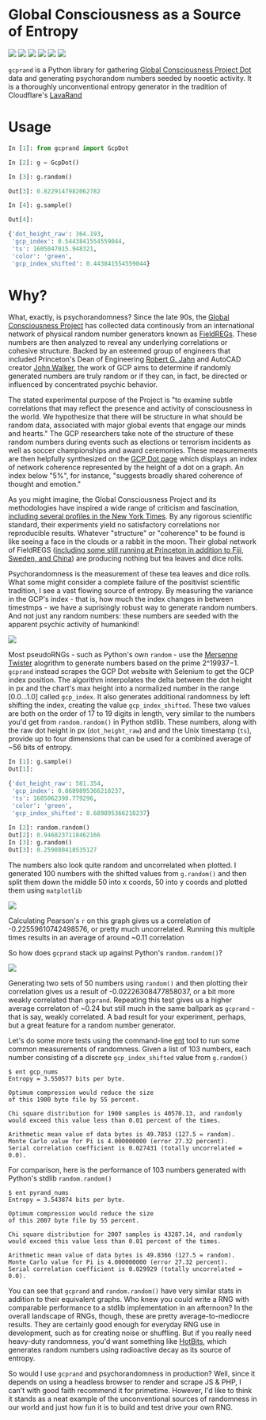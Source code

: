 # Global Consciousness as a Source of Entropy
![](http://global-mind.org/gcpdot/assets/2e69cae0/01.png) ![](http://global-mind.org/gcpdot/assets/2e69cae0/03.png) ![](http://global-mind.org/gcpdot/assets/2e69cae0/05.png) ![](http://global-mind.org/gcpdot/assets/2e69cae0/08.png) ![](http://global-mind.org/gcpdot/assets/2e69cae0/10.png) ![](http://global-mind.org/gcpdot/assets/2e69cae0/11.png)

`gcprand` is a Python library for gathering [Global Consciousness Project Dot](https://gcpdot.com/) data and generating psychorandom numbers seeded by nooetic activity. It is a thoroughly unconventional entropy generator in the tradition of Cloudflare's [LavaRand](https://blog.cloudflare.com/lavarand-in-production-the-nitty-gritty-technical-details/)

# Usage

```python
In [1]: from gcprand import GcpDot

In [2]: g = GcpDot()

In [3]: g.random()

Out[3]: 0.8229147982062782

In [4]: g.sample()

Out[4]:

{'dot_height_raw': 364.193,
 'gcp_index': 0.5443841554559044,
 'ts': 1605047015.948321,
 'color': 'green',
 'gcp_index_shifted': 0.443841554559044}
```

# Why?

What, exactly, is psychorandomness? Since the late 90s, the [Global Consciousness Project](http://global-mind.org/) has collected data continously from an international network of physical random number generators known as [FieldREGs](http://global-mind.org/rdnelson/reg.html). These numbers are then analyzed to reveal any underlying correlations or cohesive structure. Backed by an esteemed group of engineers that included Princeton's Dean of Engineering [Robert G. Jahn](https://en.wikipedia.org/wiki/Robert_G._Jahn) and AutoCAD creator [John Walker](https://www.fourmilab.ch/fourmilog/archives/2006-05/000702.html), the work of GCP aims to determine if randomly generated numbers are truly random or if they can, in fact, be directed or influenced by concentrated psychic behavior. 

The stated experimental purpose of the Project is "to examine subtle correlations that may reflect the presence and activity of consciousness in the world. We hypothesize that there will be structure in what should be random data, associated with major global events that engage our minds and hearts." The GCP researchers take note of the structure of these random numbers during events such as elections or terrorism incidents as well as soccer championships and award ceremonies. These measurements are then helpfully synthesized on the [GCP Dot page](https://gcpdot.com/) which displays an index of network coherence represented by the height of a dot on a graph. An index below "5%", for instance, "suggests broadly shared coherence of thought and emotion." 

As you might imagine, the Global Consciousness Project and its methodologies have inspired a wide range of criticism and fascination, [including several profiles in the New York Times](https://www.nytimes.com/2003/03/09/nyregion/mind-over-matter.html). By any rigorous scientific standard, their experiments yield no satisfactory correlations nor reproducible results. Whatever "structure" or "coherence" to be found is like seeing a face in the clouds or a rabbit in the moon. Their global network of FieldREGS ([including some still running at Princeton in addition to Fiji, Sweden, and China](http://www.global-mind.org/egghosts.html)) are producing nothing but tea leaves and dice rolls. 

Psychorandomness is the measurement of these tea leaves and dice rolls. What some might consider a complete failure of the positivist scientific tradition, I see a vast flowing source of entropy. By measuring the variance in the GCP's index - that is, how much the index changes in between timestmps - we have a suprisingly robust way to generate random numbers. And not just any random numbers: these numbers are seeded with the apparent psychic activity of humankind! 


![](images/gcp_graph.png)

Most pseudoRNGs - such as Python's own `random` -  use the [Mersenne Twister](https://en.wikipedia.org/wiki/Mersenne_Twister#Algorithmic_detail) alogrithm to generate numbers based on the prime 2^19937−1. `gcprand` instead scrapes the GCP Dot website with Selenium to get the GCP index position. The algorithm interpolates the delta between the dot height in px and the chart's max height into a normalized number in the range [0.0...1.0] called `gcp_index`. It also generates additional randomness by left shifting the index, creating the value `gcp_index_shifted`. These two values are both on the order of 17 to 19 digits in length, very similar to the numbers you'd get from `random.random()` in Python stdlib. These numbers, along with the raw dot height in px (`dot_height_raw`)  and and the Unix timestamp (`ts`),  provide up to four dimensions that can be used for a combined average of ~56 bits of entropy.

```python
In [1]: g.sample()
Out[1]:

{'dot_height_raw': 581.354,
 'gcp_index': 0.8689895366218237,
 'ts': 1605062398.779296,
 'color': 'green',
 'gcp_index_shifted': 0.689895366218237}
 
In [2]: random.random()
Out[2]: 0.9468237118462166
In [3]: g.random()
Out[3]: 0.259880418535127
```
The numbers also look quite random and uncorrelated when plotted. I generated 100 numbers with the shifted values from `g.random()` and then split them down the middle 50 into x coords, 50 into y coords and plotted them using `matplotlib`

![](images/gcp_dots.png)

Calculating Pearson's `r` on this graph gives us a correlation of -0.22559610742498576, or pretty much uncorrelated. Running this multiple times results in an average of around ~0.11 correlation 

So how does `gcprand` stack up against Python's `random.random()`?

![](images/pyrand_dots.png)

Generating two sets of 50 numbers using `random()` and then plotting their correlation gives us a result of -0.02226308477858037, or a bit more weakly correlated than `gcprand`. Repeating this test gives us a higher average correlaton of ~0.24 but still much in the same ballpark as `gcprand`  - that is say, weakly correlated. A bad result for your experiment, perhaps, but a great feature for a random number generator. 

Let's do some more tests using the command-line [ent](https://manpages.ubuntu.com/manpages/bionic/man1/ent.1.html) tool to run some common measurements of randomness. Given a list of 103 numbers, each number consisting of a discrete `gcp_index_shifted` value from `g.random()`

```
$ ent gcp_nums
Entropy = 3.550577 bits per byte.

Optimum compression would reduce the size
of this 1900 byte file by 55 percent.

Chi square distribution for 1900 samples is 40570.13, and randomly
would exceed this value less than 0.01 percent of the times.

Arithmetic mean value of data bytes is 49.7853 (127.5 = random).
Monte Carlo value for Pi is 4.000000000 (error 27.32 percent).
Serial correlation coefficient is 0.027431 (totally uncorrelated = 0.0).
```

For comparison, here is the performance of 103 numbers generated with Python's stdlib `random.random()`

```
$ ent pyrand_nums
Entropy = 3.543874 bits per byte.

Optimum compression would reduce the size
of this 2007 byte file by 55 percent.

Chi square distribution for 2007 samples is 43287.14, and randomly
would exceed this value less than 0.01 percent of the times.

Arithmetic mean value of data bytes is 49.8366 (127.5 = random).
Monte Carlo value for Pi is 4.000000000 (error 27.32 percent).
Serial correlation coefficient is 0.029929 (totally uncorrelated = 0.0).
```

You can see that `gcprand` and `random.random()` have very similar stats in addition to their equivalent graphs. Who knew you could write a RNG with comparable performance to a stdlib implementation in an afternoon? In the overall landscape of RNGs, though, these are pretty average-to-mediocre results. They are certainly good enough for everyday RNG use in development, such as for creating noise or shuffling. But if you really need heavy-duty randomness, you'd want something like [HotBits](https://www.fourmilab.ch/hotbits/hardware3.html), which generates random numbers using radioactive decay as its source of entropy. 

So would I use `gcprand` and psychorandomness in production? Well, since it depends on using a headless browser to render and scrape JS & PHP, I can't with good faith recommend it for primetime. However, I'd like to think it stands as a neat example of the unconventional sources of randomness in our world and just how fun it is to build and test drive your own RNG. 

